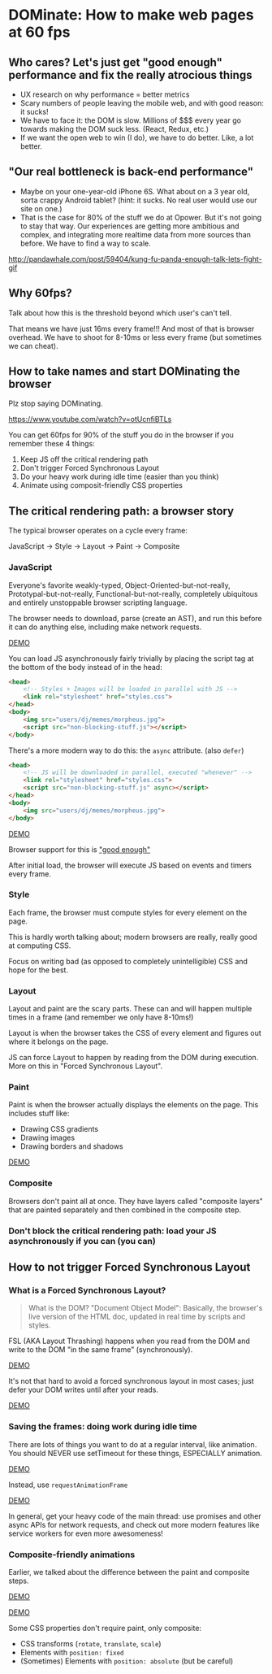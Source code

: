 # DOMinate: How to make web pages at 60 fps 

## Who cares? Let's just get "good enough" performance and fix the really atrocious things
- UX research on why performance = better metrics
- Scary numbers of people leaving the mobile web, and with good reason: it sucks!
- We have to face it: the DOM is slow. Millions of $$$ every year go towards making the DOM suck less. (React, Redux, etc.)
- If we want the open web to win (I do), we have to do better. Like, a lot better.

## "Our real bottleneck is back-end performance"
- Maybe on your one-year-old iPhone 6S. What about on a 3 year old, sorta crappy Android tablet? (hint: it sucks. No real user would use our site on one.)
- That is the case for 80% of the stuff we do at Opower. But it's not going to stay that way. Our experiences are getting more ambitious and complex, and integrating more realtime data from more sources than before. We have to find a way to scale.

http://pandawhale.com/post/59404/kung-fu-panda-enough-talk-lets-fight-gif

## Why 60fps?
Talk about how this is the threshold beyond which user's can't tell.

That means we have just 16ms every frame!!! And most of that is browser overhead. We have to shoot for 8-10ms or less every frame (but sometimes we can cheat).

## How to take names and start DOMinating the browser

Plz stop saying DOMinating.

https://www.youtube.com/watch?v=otUcnfiBTLs

You can get 60fps for 90% of the stuff you do in the browser if you remember these 4 things:

1. Keep JS off the critical rendering path
1. Don't trigger Forced Synchronous Layout
1. Do your heavy work during idle time (easier than you think)
1. Animate using composit-friendly CSS properties

## The critical rendering path: a browser story

The typical browser operates on a cycle every frame:

JavaScript -> Style -> Layout -> Paint -> Composite

### JavaScript
Everyone's favorite weakly-typed, Object-Oriented-but-not-really, Prototypal-but-not-really, Functional-but-not-really, completely ubiquitous and entirely unstoppable browser scripting language.

The browser needs to download, parse (create an AST), and run this before it can do anything else, including make network requests.

[DEMO](/blocking-requests/)

You can load JS asynchronously fairly trivially by placing the script tag at the bottom of the body instead of in the head:

```html
<head>
    <!-- Styles + Images will be loaded in parallel with JS -->
    <link rel="stylesheet" href="styles.css">
</head>
<body>
    <img src="users/dj/memes/morpheus.jpg">
    <script src="non-blocking-stuff.js"></script>
</body>
```

There's a more modern way to do this: the `async` attribute. (also `defer`)

```html
<head>
    <!-- JS will be downloaded in parallel, executed "whenever" -->
    <link rel="stylesheet" href="styles.css">
    <script src="non-blocking-stuff.js" async></script>
</head>
<body>
    <img src="users/dj/memes/morpheus.jpg">
</body>
```

[DEMO](/async-requests/)

Browser support for this is ["good enough"](http://caniuse.com/#search=async)

After initial load, the browser will execute JS based on events and timers every frame.

### Style
Each frame, the browser must compute styles for every element on the page.

This is hardly worth talking about; modern browsers are really, really good at computing CSS.

Focus on writing bad (as opposed to completely unintelligible) CSS and hope for the best. 

### Layout
Layout and paint are the scary parts. These can and will happen multiple times in a frame (and remember we only have 8-10ms!)

Layout is when the browser takes the CSS of every element and figures out where it belongs on the page.

JS can force Layout to happen by reading from the DOM during execution. More on this in "Forced Synchronous Layout".

### Paint
Paint is when the browser actually displays the elements on the page. This includes stuff like:

- Drawing CSS gradients
- Drawing images
- Drawing borders and shadows

[DEMO](/paint-composite)

### Composite
Browsers don't paint all at once. They have layers called "composite layers" that are painted separately and then combined in the composite step.

### Don't block the critical rendering path: load your JS asynchronously if you can (you can)

## How to not trigger Forced Synchronous Layout

### What is a Forced Synchronous Layout?

> What is the DOM? "Document Object Model": Basically, the browser's live version of the HTML doc, updated in real time by scripts and styles.

FSL (AKA Layout Thrashing) happens when you read from the DOM and write to the DOM "in the same frame" (synchronously).

[DEMO](/forced-synchronous-layout)

It's not that hard to avoid a forced synchronous layout in most cases; just defer your DOM writes until after your reads.

[DEMO](/forced-synchronous-layout-solution)

### Saving the frames: doing work during idle time

There are lots of things you want to do at a regular interval, like animation. You should NEVER use setTimeout for these things, ESPECIALLY animation.

[DEMO](/set-timeout-thrash)

Instead, use `requestAnimationFrame`

[DEMO](/set-timeout-thrash-solution)

In general, get your heavy code of the main thread: use promises and other async APIs for network requests, and check out more modern features like
service workers for even more awesomeness!

### Composite-friendly animations

Earlier, we talked about the difference between the paint and composite steps.

[DEMO](/slow-paint-animations)

[DEMO](/fast-composite-animations)

Some CSS properties don't require paint, only composite:

- CSS transforms (`rotate`, `translate`, `scale`)
- Elements with `position: fixed`
- (Sometimes) Elements with `position: absolute` (but be careful)

